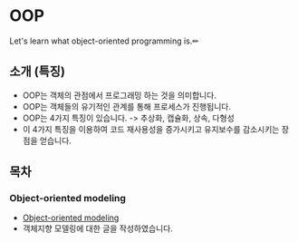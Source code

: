 # OOP
Let's learn what object-oriented programming is.✏

## 소개 (특징)

- OOP는 객체의 관점에서 프로그래밍 하는 것을 의미합니다. 
- OOP는 객체들의 유기적인 관계를 통해 프로세스가 진행됩니다. 
- OOP는 4가지 특징이 있습니다. -> 추상화, 캡슐화, 상속, 다형성
- 이 4가지 특징을 이용하여 코드 재사용성을 증가시키고 유지보수를 감소시키는 장점을 얻습니다. 

## 목차

### **Object-oriented modeling**

- [Object-oriented modeling](https://github.com/tjrwns8024/OOP/tree/master/01.%20Object-oriented%20modeling)
- 객체지향 모델링에 대한 글을 작성하였습니다. 
